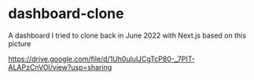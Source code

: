 # dashboard-clone
A dashboard I tried to clone back in June 2022 with Next.js based on this picture 

https://drive.google.com/file/d/1Uh0ululJCgTcP80-_7PIT-ALAPzCnVOl/view?usp=sharing
